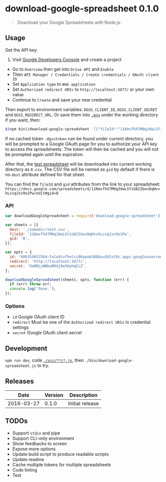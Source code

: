download-google-spreadsheet 0.1.0
=================================

> Download your Google Spreadsheets with Node.js.

Usage
-----

Get the API key:

1. Visit [Google Developers Console][1.1] and create a project
*  Go to `Overview` then get into `Drive API` and `Enable`
*  Then `API Manager / Credentials / Create credentials / OAuth client ID`
*  Set `Application type` to `Web application`
*  Set `Authorized redirect URIs` to `http://localhost:3477/` or your own value
*  Continue to `Create` and save your new credential

Then export to environment variables: `DGSS_CLIENT_ID`, `DGSS_CLIENT_SECRET` and `DGSS_REDIRECT_URL`. Or save them into [`.env`](./.env.example) under the working directory if you want, then:

```sh
$(npm bin)/download-google-spreadsheet '[{"fileId":"11KmsfhX7M0q3dwLSYiUAIIbov8qHvvhLcxqJzv9o1Pw","gid":"0"}]'
```

If no cached token `.dgsstoken` can be found under current directory, you will be prompted to a Google OAuth page for you to authorize your API key to access the spreadsheets. The token will then be cached and you will not be prompted again until the expiration.

After that, the [test spreadsheet][1.2] will be downloaded into current working directory as `0.csv`. The CSV file will be named as `gid` by default if there is no `dest` attribute defined for that sheet.

You can find the `fileId` and `gid` attributes from the link to your spreadsheet:
`https://docs.google.com/spreadsheets/d/11KmsfhX7M0q3dwLSYiUAIIbov8qHvvhLcxqJzv9o1Pw/edit#gid=0`

### API

```js
var downloadGoogleSpreadsheet = require('download-google-spreadsheet');

var sheets = [{
  dest: './somedir/test.csv',
  fileId: '11KmsfhX7M0q3dwLSYiUAIIbov8qHvvhLcxqJzv9o1Pw',
  gid: '0',
}];

var opts = {
  id: '686354652584-fule4tvfhelci96apnb368bsu3d1st9c.apps.googleusercontent.com',
  redirect: 'http://localhost:3477/',
  secret: 'OeBRLzWNkwMOdjDe5HyHqIiZ',
};

downloadGoogleSpreadsheet(sheets, opts, function (err) {
  if (err) throw err;
  console.log('Done.');
});
```

### Options

* `id` Google OAuth client ID
* `redirect` Must be one of the `Authorized redirect URIs` in credential settings
* `secret` Google OAuth client secret

Development
-----------

`npm run dev`, code [`./src/**/*.js`](./src), then `./bin/download-google-spreadsheet.js` to try.

Releases
--------

| Date       | Version | Description     |
|------------|---------|-----------------|
| 2016-03-27 | 0.1.0   | Initial release |

TODOs
-----
* Support `stdin` and pipe
* Support CLI-only environment
* Show feedbacks to screen
* Expose more options
* Update build script to produce readable scripts
* Update readme
* Cache multiple tokens for multiple spreadsheets
* Code linting
* Test

[1.1]: https://console.developers.google.com
[1.2]: https://docs.google.com/spreadsheets/d/11KmsfhX7M0q3dwLSYiUAIIbov8qHvvhLcxqJzv9o1Pw/edit#gid=0

